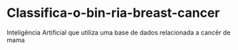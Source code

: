 # Classifica-o-bin-ria-breast-cancer
Inteligência Artificial que utiliza uma base de dados relacionada a cancêr de mama
